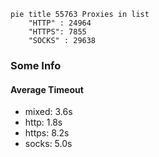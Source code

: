 
```mermaid
pie title 55763 Proxies in list
    "HTTP" : 24964
    "HTTPS": 7855
    "SOCKS" : 29638
```

### Some Info
#### Average Timeout

- mixed: 3.6s
- http: 1.8s
- https: 8.2s
- socks: 5.0s